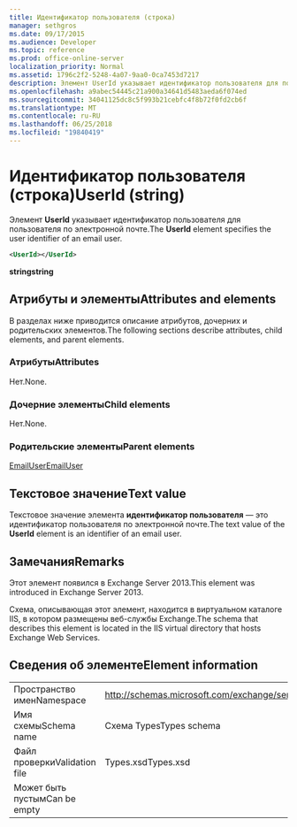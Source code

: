 ```yaml
---
title: Идентификатор пользователя (строка)
manager: sethgros
ms.date: 09/17/2015
ms.audience: Developer
ms.topic: reference
ms.prod: office-online-server
localization_priority: Normal
ms.assetid: 1796c2f2-5248-4a07-9aa0-0ca7453d7217
description: Элемент UserId указывает идентификатор пользователя для пользователя по электронной почте.
ms.openlocfilehash: a9abec54445c21a900a34641d5483aeda6f074ed
ms.sourcegitcommit: 34041125dc8c5f993b21cebfc4f8b72f0fd2cb6f
ms.translationtype: MT
ms.contentlocale: ru-RU
ms.lasthandoff: 06/25/2018
ms.locfileid: "19840419"
---
```

# <a name="userid-string"></a><span data-ttu-id="94fbe-103">Идентификатор пользователя (строка)</span><span class="sxs-lookup"><span data-stu-id="94fbe-103">UserId (string)</span></span>

<span data-ttu-id="94fbe-104">Элемент **UserId** указывает идентификатор пользователя для пользователя по электронной почте.</span><span class="sxs-lookup"><span data-stu-id="94fbe-104">The **UserId** element specifies the user identifier of an email user.</span></span> 
  
```XML
<UserId></UserId>
```

 <span data-ttu-id="94fbe-105">**string**</span><span class="sxs-lookup"><span data-stu-id="94fbe-105">**string**</span></span>
## <a name="attributes-and-elements"></a><span data-ttu-id="94fbe-106">Атрибуты и элементы</span><span class="sxs-lookup"><span data-stu-id="94fbe-106">Attributes and elements</span></span>

<span data-ttu-id="94fbe-107">В разделах ниже приводится описание атрибутов, дочерних и родительских элементов.</span><span class="sxs-lookup"><span data-stu-id="94fbe-107">The following sections describe attributes, child elements, and parent elements.</span></span>
  
### <a name="attributes"></a><span data-ttu-id="94fbe-108">Атрибуты</span><span class="sxs-lookup"><span data-stu-id="94fbe-108">Attributes</span></span>

<span data-ttu-id="94fbe-109">Нет.</span><span class="sxs-lookup"><span data-stu-id="94fbe-109">None.</span></span>
  
### <a name="child-elements"></a><span data-ttu-id="94fbe-110">Дочерние элементы</span><span class="sxs-lookup"><span data-stu-id="94fbe-110">Child elements</span></span>

<span data-ttu-id="94fbe-111">Нет.</span><span class="sxs-lookup"><span data-stu-id="94fbe-111">None.</span></span>
  
### <a name="parent-elements"></a><span data-ttu-id="94fbe-112">Родительские элементы</span><span class="sxs-lookup"><span data-stu-id="94fbe-112">Parent elements</span></span>

[<span data-ttu-id="94fbe-113">EmailUser</span><span class="sxs-lookup"><span data-stu-id="94fbe-113">EmailUser</span></span>](emailuser.md)
  
## <a name="text-value"></a><span data-ttu-id="94fbe-114">Текстовое значение</span><span class="sxs-lookup"><span data-stu-id="94fbe-114">Text value</span></span>

<span data-ttu-id="94fbe-115">Текстовое значение элемента **идентификатор пользователя** — это идентификатор пользователя по электронной почте.</span><span class="sxs-lookup"><span data-stu-id="94fbe-115">The text value of the **UserId** element is an identifier of an email user.</span></span> 
  
## <a name="remarks"></a><span data-ttu-id="94fbe-116">Замечания</span><span class="sxs-lookup"><span data-stu-id="94fbe-116">Remarks</span></span>

<span data-ttu-id="94fbe-117">Этот элемент появился в Exchange Server 2013.</span><span class="sxs-lookup"><span data-stu-id="94fbe-117">This element was introduced in Exchange Server 2013.</span></span>
  
<span data-ttu-id="94fbe-118">Схема, описывающая этот элемент, находится в виртуальном каталоге IIS, в котором размещены веб-службы Exchange.</span><span class="sxs-lookup"><span data-stu-id="94fbe-118">The schema that describes this element is located in the IIS virtual directory that hosts Exchange Web Services.</span></span>
  
## <a name="element-information"></a><span data-ttu-id="94fbe-119">Сведения об элементе</span><span class="sxs-lookup"><span data-stu-id="94fbe-119">Element information</span></span>

|||
|:-----|:-----|
|<span data-ttu-id="94fbe-120">Пространство имен</span><span class="sxs-lookup"><span data-stu-id="94fbe-120">Namespace</span></span>  <br/> |http://schemas.microsoft.com/exchange/services/2006/types  <br/> |
|<span data-ttu-id="94fbe-121">Имя схемы</span><span class="sxs-lookup"><span data-stu-id="94fbe-121">Schema name</span></span>  <br/> |<span data-ttu-id="94fbe-122">Схема Types</span><span class="sxs-lookup"><span data-stu-id="94fbe-122">Types schema</span></span>  <br/> |
|<span data-ttu-id="94fbe-123">Файл проверки</span><span class="sxs-lookup"><span data-stu-id="94fbe-123">Validation file</span></span>  <br/> |<span data-ttu-id="94fbe-124">Types.xsd</span><span class="sxs-lookup"><span data-stu-id="94fbe-124">Types.xsd</span></span>  <br/> |
|<span data-ttu-id="94fbe-125">Может быть пустым</span><span class="sxs-lookup"><span data-stu-id="94fbe-125">Can be empty</span></span>  <br/> ||
   

